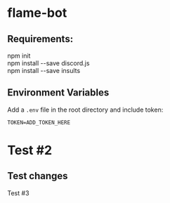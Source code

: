 # flame-bot

## Requirements: <br>
npm init <br>
npm install --save discord.js <br>
npm install --save insults

## Environment Variables

Add a `.env` file in the root directory and include token:
```
TOKEN=ADD_TOKEN_HERE
```

Test #2
=======
## Test changes

Test #3
